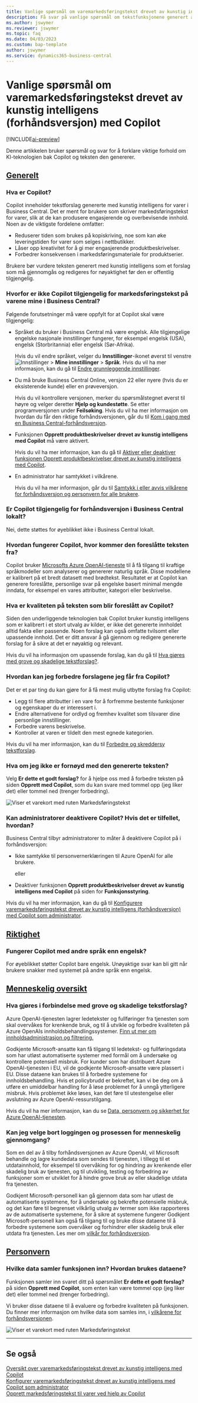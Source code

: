 ```yaml
---
title: Vanlige spørsmål om varemarkedsføringstekst drevet av kunstig intelligens (forhåndsversjon) med Copilot
description: Få svar på vanlige spørsmål om tekstfunksjonene generert av kunstig intelligens med Copilot.
ms.author: jswymer
ms.reviewer: jswymer
ms.topic: faq
ms.date: 04/03/2023
ms.custom: bap-template
author: jswymer
ms.service: dynamics365-business-central
---
```


# <a name="ai-powered-item-marketing-text-preview-with-copilot-faq"></a><a name="ai-powered-item-marketing-text-preview-with-copilot-faq"></a>Vanlige spørsmål om varemarkedsføringstekst drevet av kunstig intelligens (forhåndsversjon) med Copilot

[!INCLUDE[ai-preview](includes/ai-preview.md)]

Denne artikkelen bruker spørsmål og svar for å forklare viktige forhold om KI-teknologien bak Copilot og teksten den genererer.

## [Generelt](#tab/general)

### <a name="what-is-copilot"></a><a name="what-is-copilot"></a>Hva er Copilot?

Copilot inneholder tekstforslag genererte med kunstig intelligens for varer i Business Central. Det er ment for brukere som skriver markedsføringstekst for varer, slik at de kan produsere engasjerende og overbevisende innhold. Noen av de viktigste fordelene omfatter:

- Reduserer tiden som brukes på kopiskriving, noe som kan øke leveringstiden for varer som selges i nettbutikker.
- Låser opp kreativitet for å gi mer engasjerende produktbeskrivelser.
- Forbedrer konsekvensen i markedsføringsmateriale for produktserier.

Brukere bør vurdere teksten generert med kunstig intelligens som et forslag som må gjennomgås og redigeres for nøyaktighet før den er offentlig tilgjengelig.

### <a name="why-isnt-copilot-available-for-marketing-text-on-my-items-in-business-central"></a><a name="why-isnt-copilot-available-for-marketing-text-on-my-items-in-business-central"></a>Hvorfor er ikke Copilot tilgjengelig for markedsføringstekst på varene mine i Business Central?

Følgende forutsetninger må være oppfylt for at Copilot skal være tilgjengelig:

- Språket du bruker i Business Central må være engelsk. Alle tilgjengelige engelske nasjonale innstillinger fungerer, for eksempel engelsk (USA), engelsk (Storbritannia) eller engelsk (Sør-Afrika).

  Hvis du vil endre språket, velger du **Innstillinger**-ikonet øverst til venstre ![Innstillinger](media/ui-experience/settings_icon_small.png "Innstillinger-ikon for rollesenter") > **Mine innstillinger** > **Språk**. Hvis du vil ha mer informasjon, kan du gå til [Endre grunnleggende innstillinger](ui-change-basic-settings.md#language).
- Du må bruke Business Central Online, versjon 22 eller nyere (hvis du er eksisterende kunde) eller en prøveversjon.  <!--**22.0.54157.54311 (Preview - Copilot edition)**-->

   Hvis du vil kontrollere versjonen, merker du spørsmålstegnet øverst til høyre og velger deretter **Hjelp og kundestøtte**. Se etter programversjonen under **Feilsøking**. Hvis du vil ha mer informasjon om hvordan du får den riktige forhåndsversjonen, går du til [Kom i gang med en Business Central-forhåndsversjon](ai-preview-getstarted.md).
- Funksjonen **Opprett produktbeskrivelser drevet av kunstig intelligens med Copilot** må være aktivert.

   Hvis du vil ha mer informasjon, kan du gå til [Aktiver eller deaktiver funksjonen Opprett produktbeskrivelser drevet av kunstig intelligens med Copilot](enable-ai.md#enable-or-disable-create-ai-powered-product-descriptions-with-copilot).
- En administrator har samtykket i vilkårene.

   Hvis du vil ha mer informasjon, går du til [Samtykk i eller avvis vilkårene for forhåndsversjon og personvern for alle brukere](enable-ai.md#consent-to-or-reject-preview-and-privacy-terms-and-conditions-for-all-users).

### <a name="is-copilot-available-for-preview-in-business-central-on-premises"></a><a name="is-copilot-available-for-preview-in-business-central-on-premises"></a>Er Copilot tilgjengelig for forhåndsversjon i Business Central lokalt?

Nei, dette støttes for øyeblikket ikke i Business Central lokalt.

### <a name="how-does-copilot-work-where-does-the-suggested-text-come-from"></a><a name="how-does-copilot-work-where-does-the-suggested-text-come-from"></a>Hvordan fungerer Copilot, hvor kommer den foreslåtte teksten fra?

Copilot bruker [Microsofts Azure OpenAI-tjeneste](/azure/cognitive-services/openai/overview) til å få tilgang til kraftige språkmodeller som analyserer og genererer naturlig språk. Disse modellene er kalibrert på et bredt datasett med brødtekst. Resultatet er at Copilot kan generere foreslåtte, personlige svar på engelske basert minimal mengde inndata, for eksempel en vares attributter, kategori eller beskrivelse. 

### <a name="whats-the-quality-of-the-text-suggested-by-copilot"></a><a name="whats-the-quality-of-the-text-suggested-by-copilot"></a>Hva er kvaliteten på teksten som blir foreslått av Copilot?

Siden den underliggende teknologien bak Copilot bruker kunstig intelligens som er kalibrert i et stort utvalg av kilder, er ikke det genererte innholdet alltid fakta eller passende. Noen forslag kan også omfatte tvilsomt eller upassende innhold. Det er ditt ansvar å gå gjennom og redigere genererte forslag for å sikre at det er nøyaktig og relevant.

Hvis du vil ha informasjon om upassende forslag, kan du gå til [Hva gjøres med grove og skadelige tekstforslag?](/dynamics365/business-central/ai-faq?&tabs=oversight#whats-done-about-abusive-and-harmful-text-suggestions).

### <a name="how-can-i-improve-the-suggestions-i-get-from-copilot"></a><a name="how-can-i-improve-the-suggestions-i-get-from-copilot"></a>Hvordan kan jeg forbedre forslagene jeg får fra Copilot?

Det er et par ting du kan gjøre for å få mest mulig utbytte forslag fra Copilot:

- Legg til flere attributter i en vare for å forfremme bestemte funksjoner og egenskaper du er interessert i.
- Endre alternativene for ordlyd og fremhev kvalitet som tilsvarer dine personlige innstillinger.
- Forbedre varens beskrivelse.
- Kontroller at varen er tildelt den mest egnede kategorien.

Hvis du vil ha mer informasjon, kan du til [Forbedre og skreddersy tekstforslag](item-marketing-text.md#improve-and-tailor-text-suggestions).

### <a name="what-if-im-not-satisfied-with-the-generated-text"></a><a name="what-if-im-not-satisfied-with-the-generated-text"></a>Hva om jeg ikke er fornøyd med den genererte teksten?

Velg **Er dette et godt forslag?** for å hjelpe oss med å forbedre teksten på siden **Opprett med Copilot**, som du kan svare med tommel opp (jeg liker det) eller tommel ned (trenger forbedring).

![Viser et varekort med ruten Markedsføringstekst](media/create-with-copilot-window-feedback.png)

### <a name="can-admins-disable-copilot-if-so-how"></a><a name="can-admins-disable-copilot-if-so-how"></a>Kan administratorer deaktivere Copilot? Hvis det er tilfellet, hvordan?

Business Central tilbyr administratorer to måter å deaktivere Copilot på i forhåndsversjon:

- Ikke samtykke til personvernerklæringen til Azure OpenAI for alle brukere.

  eller

- Deaktiver funksjonen **Opprett produktbeskrivelser drevet av kunstig intelligens med Copilot** på siden for **Funksjonsstyring**.

Hvis du vil ha mer informasjon, kan du gå til [Konfigurere varemarkedsføringstekst drevet av kunstig intelligens (forhåndsversjon) med Copilot som administrator](enable-ai.md).

## [Riktighet](#tab/fairness)

### <a name="does-copilot-work-with-languages-other-than-english"></a><a name="does-copilot-work-with-languages-other-than-english"></a>Fungerer Copilot med andre språk enn engelsk?

For øyeblikket støtter Copilot bare engelsk. Unøyaktige svar kan bli gitt når brukere snakker med systemet på andre språk enn engelsk.

## [Menneskelig oversikt](#tab/oversight)

### <a name="whats-done-about-abusive-and-harmful-text-suggestions"></a><a name="whats-done-about-abusive-and-harmful-text-suggestions"></a>Hva gjøres i forbindelse med grove og skadelige tekstforslag?

Azure OpenAI-tjenesten lagrer ledetekster og fullføringer fra tjenesten som skal overvåkes for krenkende bruk, og til å utvikle og forbedre kvaliteten på Azure OpenAIs innholdsbehandlingssystemer. [Finn ut mer om innholdsadministrasjon og filtrering.](/azure/cognitive-services/openai/concepts/content-filter)

Godkjente Microsoft-ansatte kan få tilgang til ledetekst- og fullføringsdata som har utløst automatiserte systemer med formål om å undersøke og kontrollere potensiell misbruk. For kunder som har distribuert Azure OpenAI-tjenesten i EU, vil de godkjente Microsoft-ansatte være plassert i EU. Disse dataene kan brukes til å forbedre systemene for innholdsbehandling. Hvis et policybrudd er bekreftet, kan vi be deg om å utføre en umiddelbar handling for å løse problemet for å unngå ytterligere misbruk. Hvis problemet ikke løses, kan det føre til utestengelse eller avslutning av Azure OpenAI-ressurstilgang.

Hvis du vil ha mer informasjon, kan du se [Data, personvern og sikkerhet for Azure OpenAI-tjenesten](/legal/cognitive-services/openai/data-privacy#abuse-and-harmful-content-generation).

### <a name="can-i-opt-out-of-the-logging-and-human-review-process"></a><a name="can-i-opt-out-of-the-logging-and-human-review-process"></a>Kan jeg velge bort loggingen og prosessen for menneskelig gjennomgang?

Som en del av å tilby forhåndsversjonen av Azure OpenAI, vil Microsoft behandle og lagre kundedata som sendes til tjenesten, i tillegg til et utdatainnhold, for eksempel til overvåking for og hindring av krenkende eller skadelig bruk av tjenesten, og til utvikling, testing og forbedring av funksjoner som er utviklet for å hindre grove bruk av eller skadelige utdata fra tjenesten. 

Godkjent Microsoft-personell kan gå gjennom data som har utløst de automatiserte systemene, for å undersøke og bekrefte potensielle misbruk, og det kan føre til begrenset vilkårlig utvalg av termer som ikke rapporteres av de automatiserte systemene, for å sikre at systemene fungerer Godkjent Microsoft-personell kan også få tilgang til og bruke disse dataene til å forbedre systemene som overvåker og forhindrer eller skadelig bruk eller utdata fra tjenesten. Les mer om [vilkår for forhåndsversjon](https://dynamics.microsoft.com/legaldocs/supp-dynamics365-preview/).

## [Personvern](#tab/privacy)

### <a name="what-data-does-the-capability-collect-how-is-the-data-used"></a><a name="what-data-does-the-capability-collect-how-is-the-data-used"></a>Hvilke data samler funksjonen inn? Hvordan brukes dataene?

Funksjonen samler inn svaret ditt på spørsmålet **Er dette et godt forslag?** på siden **Opprett med Copilot**, som enten kan være tommel opp (jeg liker det) eller tommel ned (trenger forbedring).

Vi bruker disse dataene til å evaluere og forbedre kvaliteten på funksjonen. Du finner mer informasjon om hvilke data som samles inn, i [vilkårene for forhåndsversjonen](https://dynamics.microsoft.com/legaldocs/supp-dynamics365-preview/).

![Viser et varekort med ruten Markedsføringstekst](media/create-with-copilot-window-feedback.png)

---

## <a name="see-also"></a><a name="see-also"></a>Se også

[Oversikt over varemarkedsføringstekst drevet av kunstig intelligens med Copilot](ai-overview.md)  
[Konfigurer varemarkedsføringstekst drevet av kunstig intelligens med Copilot som administrator](enable-ai.md)  
[Opprett markedsføringstekst til varer ved hjelp av Copilot](item-marketing-text.md)  

